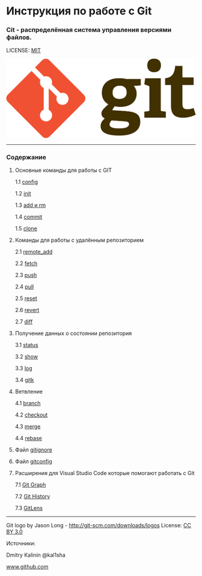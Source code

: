# Инструкция по работе с Git  
### Cit - распределённая система управления версиями файлов.


LICENSE: [MIT](./license.md)

![git logo](./images/logo.png)

---
### Содержание

1. Основные команды для работы с GIT
    
    1.1 [config](./commands/config.md) 
    
    1.2 [init](./commands/init.md) 
    
    1.3 [add и rm](./commands/add.md) 

    1.4 [commit](./commands/commit.md) 

    1.5 [clone](./commands/clone.md)

2. Команды для работы с удалённым репозиторием

    2.1 [remote_add](./remote_access/remote_add.md)  
    
    2.2 [fetch](./remote_access/fetch.md) 
    
    2.3 [push](./remote_access/push.md) 
    
    2.4 [pull](./remote_access/pull.md) 

    2.5 [reset](./remote_access/reset.md)
    
    2.6 [revert](./remote_access/revert.md)

    2.7 [diff](./remote_access/diff.md)
    
3. Получение данных о состоянии репозитория
    
    3.1 [status](./status/status.md) 

    3.2 [show](./status/show.md) 

    3.3 [log](./status/log.md) 

    3.4 [gitk](./status/gitk.md)

4. Ветвление
    
    4.1 [branch](./branch/branch.md) 

    4.2 [checkout](./branch/checkout.md) 

    4.3 [merge](./branch/merge.md) 

    4.4 [rebase](./branch/rebase.md) 


5. Файл [gitignore](./remote_access/git_ignore.md) 

6. Файл [gitconfig](./remote_access/git_config.md) 

7. Расширения для Visual Studio Code которые помогают работать с Git
    
    7.1 [Git Graph](./additions/graph.md)

    7.2 [Git History](./additions/hystory.md)

    7.3 [GitLens](./additions/lens.md)    
    
---

Git logo by Jason Long - http://git-scm.com/downloads/logos License: [CC BY 3.0](https://creativecommons.org/licenses/by/3.0/)

Источники:

Dmitry Kalinin @kal1sha

www.github.com
